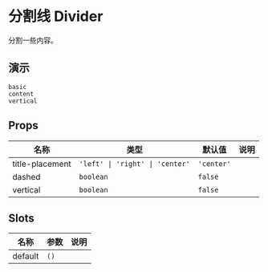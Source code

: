 # 分割线 Divider
分割一些内容。
## 演示
```demo
basic
content
vertical
```
## Props
|名称|类型|默认值|说明|
|-|-|-|-|
|title-placement|`'left' \| 'right' \| 'center'`|`'center'`||
|dashed|`boolean`|`false`||
|vertical|`boolean`|`false`||

## Slots
|名称|参数|说明|
|-|-|-|
|default|`()`||
